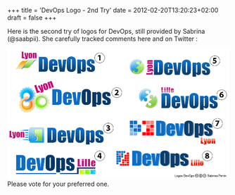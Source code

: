 +++
title = 'DevOps Logo - 2nd Try'
date = 2012-02-20T13:20:23+02:00
draft = false
+++

Here is the second try of logos for DevOps, still provided by Sabrina (@saabpii). She carefully tracked comments here and on Twitter :

![logo](logo_devops_v2.jpg)
Please vote for your preferred one.
